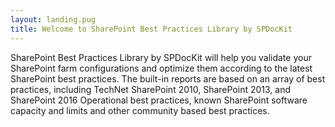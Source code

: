 ```yaml
---
layout: landing.pug
title: Welcome to SharePoint Best Practices Library by SPDocKit
---
```


SharePoint Best Practices Library by SPDocKit will help you validate your SharePoint farm configurations and optimize them according to the latest SharePoint best practices. The built-in reports are based on an array of best practices, including TechNet SharePoint 2010, SharePoint 2013, and SharePoint 2016 Operational best practices, known SharePoint software capacity and limits and other community based best practices.